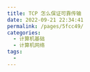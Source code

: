 ```yaml
---
title: TCP 怎么保证可靠传输
date: 2022-09-21 22:34:41
permalink: /pages/5fcc49/
categories:
  - 计算机基础
  - 计算机网络
tags:
  - 
---
```

